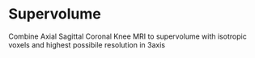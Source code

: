 # Supervolume
Combine Axial Sagittal Coronal Knee MRI to supervolume with isotropic voxels and highest possibile resolution in 3axis

<!--- ([![Binder](https://mybinder.org/badge_logo.svg)](https://mybinder.org/v2/gh/kaleapoholi/Supervolume/main))--->
